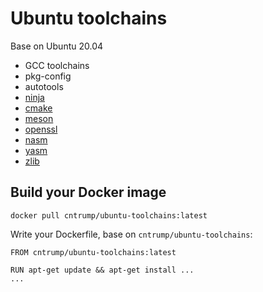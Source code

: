 # Ubuntu toolchains

Base on Ubuntu 20.04

- GCC toolchains
- pkg-config
- autotools
- [ninja](https://ninja-build.org)
- [cmake](https://cmake.org)
- [meson](https://mesonbuild.com)
- [openssl](https://www.openssl.org)
- [nasm](https://nasm.us/)
- [yasm](https://yasm.tortall.net/)
- [zlib](https://www.zlib.net)

## Build your Docker image

`docker pull cntrump/ubuntu-toolchains:latest`

Write your Dockerfile, base on `cntrump/ubuntu-toolchains`:

```docker
FROM cntrump/ubuntu-toolchains:latest

RUN apt-get update && apt-get install ...
...
```
